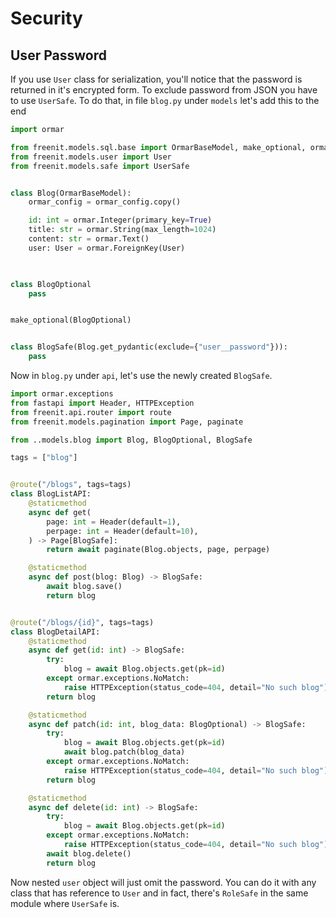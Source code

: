 # Security

## User Password

If you use `User` class for serialization, you'll notice that the password is returned in it's
encrypted form. To exclude password from JSON you have to use `UserSafe`. To do that, in file
`blog.py` under `models` let's add this to the end

```py hl_lines="5 25 26"
import ormar

from freenit.models.sql.base import OrmarBaseModel, make_optional, ormar_config
from freenit.models.user import User
from freenit.models.safe import UserSafe


class Blog(OrmarBaseModel):
    ormar_config = ormar_config.copy()

    id: int = ormar.Integer(primary_key=True)
    title: str = ormar.String(max_length=1024)
    content: str = ormar.Text()
    user: User = ormar.ForeignKey(User)
    


class BlogOptional
    pass


make_optional(BlogOptional)


class BlogSafe(Blog.get_pydantic(exclude={"user__password"})):
    pass
```

Now in `blog.py` under `api`, let's use the newly created `BlogSafe`.

```py hl_lines="6 17 21 29 37 46"
import ormar.exceptions
from fastapi import Header, HTTPException
from freenit.api.router import route
from freenit.models.pagination import Page, paginate

from ..models.blog import Blog, BlogOptional, BlogSafe

tags = ["blog"]


@route("/blogs", tags=tags)
class BlogListAPI:
    @staticmethod
    async def get(
        page: int = Header(default=1),
        perpage: int = Header(default=10),
    ) -> Page[BlogSafe]:
        return await paginate(Blog.objects, page, perpage)

    @staticmethod
    async def post(blog: Blog) -> BlogSafe:
        await blog.save()
        return blog


@route("/blogs/{id}", tags=tags)
class BlogDetailAPI:
    @staticmethod
    async def get(id: int) -> BlogSafe:
        try:
            blog = await Blog.objects.get(pk=id)
        except ormar.exceptions.NoMatch:
            raise HTTPException(status_code=404, detail="No such blog")
        return blog

    @staticmethod
    async def patch(id: int, blog_data: BlogOptional) -> BlogSafe:
        try:
            blog = await Blog.objects.get(pk=id)
            await blog.patch(blog_data)
        except ormar.exceptions.NoMatch:
            raise HTTPException(status_code=404, detail="No such blog")
        return blog

    @staticmethod
    async def delete(id: int) -> BlogSafe:
        try:
            blog = await Blog.objects.get(pk=id)
        except ormar.exceptions.NoMatch:
            raise HTTPException(status_code=404, detail="No such blog")
        await blog.delete()
        return blog
```

Now nested `user` object will just omit the password. You can do it with any class that has
reference to `User` and in fact, there's `RoleSafe` in the same module where `UserSafe` is.
